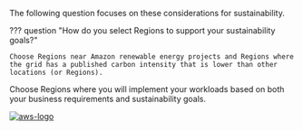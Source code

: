 The following question focuses on these considerations for sustainability.

??? question "How do you select Regions to support your sustainability goals?"

    Choose Regions near Amazon renewable energy projects and Regions where the grid has a published carbon intensity that is lower than other locations (or Regions).

Choose Regions where you will implement your workloads based on both your business requirements and sustainability goals.

<a href="https://docs.aws.amazon.com/wellarchitected/latest/sustainability-pillar/region-selection.html">![aws-logo](https://img.shields.io/badge/Amazon_AWS-FF9900?style=for-the-badge&logo=amazonaws&logoColor=white)</a>